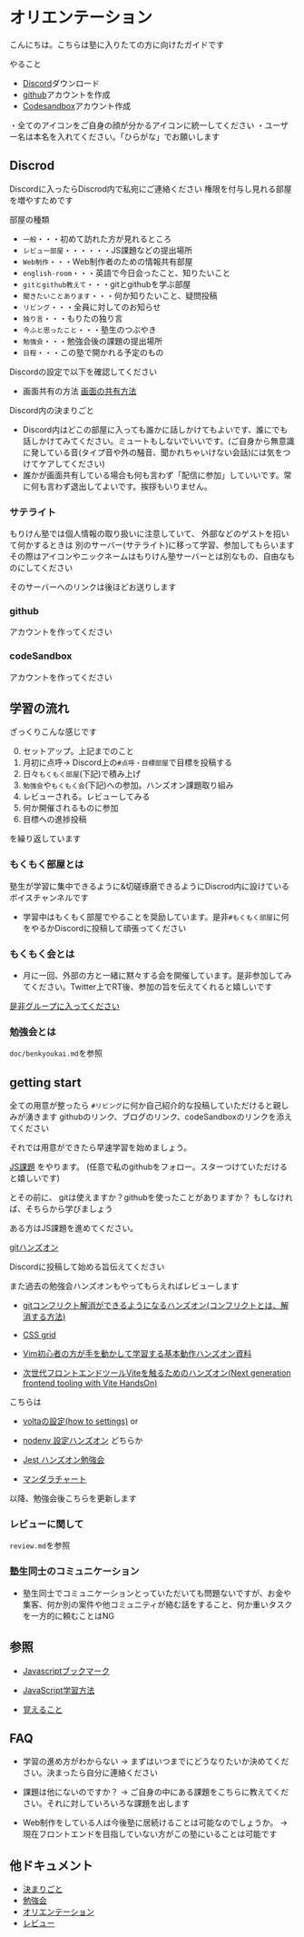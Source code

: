 # オリエンテーション

こんにちは。こちらは塾に入りたての方に向けたガイドです

やること

- [Discord](https://discord.com/)ダウンロード
- [github](https://github.com/)アカウントを作成
- [Codesandbox](https://codesandbox.io/)アカウント作成

・全てのアイコンをご自身の顔が分かるアイコンに統一してください
・ユーザー名は本名を入れてください。「ひらがな」でお願いします

## Discrod

Discordに入ったらDiscrod内で私宛にご連絡ください
権限を付与し見れる部屋を増やすためです

部屋の種類

- `一般`・・・初めて訪れた方が見れるところ
- `レビュー部屋`・・・・・・JS課題などの提出場所
- `Web制作`・・・Web制作者のための情報共有部屋
- `english-room`・・・英語で今日会ったこと、知りたいこと
- `gitとgithub教えて`・・・gitとgithubを学ぶ部屋
- `聞きたいことあります`・・・何か知りたいこと、疑問投稿
- `リビング`・・・全員に対してのお知らせ
- `独り言`・・・もりたの独り言
- `今ふと思ったこと`・・・塾生のつぶやき
- `勉強会`・・・勉強会後の課題の提出場所
- `日程`・・・この塾で開かれる予定のもの

Discordの設定で以下を確認してください

- 画面共有の方法
[画面の共有方法](https://terracetech.jp/wp-content/uploads/2021/09/a.gif)

Discord内の決まりごと

- Discord内はどこの部屋に入っても誰かに話しかけてもよいです、誰にでも話しかけてみてください。ミュートもしないでいいです。(ご自身から無意識に発している音(タイプ音や外の騒音、聞かれちゃいけない会話)には気をつけてケアしてください)
- 誰かが画面共有している場合も何も言わず「配信に参加」していいです。常に何も言わず退出してよいです。挨拶もいりません。

### サテライト

もりけん塾では個人情報の取り扱いに注意していて、
外部などのゲストを招いて何かするときは
別のサーバー(サテライト)に移って学習、参加してもらいます
その際はアイコンやニックネームはもりけん塾サーバーとは別なもの、自由なものにしてください

そのサーバーへのリンクは後ほどお送りします

### github

アカウントを作ってください

### codeSandbox

アカウントを作ってください

## 学習の流れ

ざっくりこんな感じです

0. セットアップ。上記までのこと
1. 月初に点呼-> Discord上の`#点呼・目標部屋`で目標を投稿する
2. 日々`もくもく部屋`(下記)で積み上げ
3. `勉強会`や`もくもく会`(下記)への参加。ハンズオン課題取り組み
4. レビューされる。レビューしてみる
5. 何か開催されるものに参加
6. 目標への進捗投稿

を繰り返しています

### もくもく部屋とは

塾生が学習に集中できるように&切磋琢磨できるようにDiscrod内に設けているボイスチャンネルです

- 学習中はもくもく部屋でやることを奨励しています。是非`#もくもく部屋`に何をやるかDiscordに投稿して頑張ってください

### もくもく会とは

- 月に一回、外部の方と一緒に黙々する会を開催しています。是非参加してみてください。Twitter上でRT後、参加の旨を伝えてくれると嬉しいです

[是非グループに入ってください](https://morikenjuku.connpass.com/)

### 勉強会とは

`doc/benkyoukai.md`を参照

## getting start

全ての用意が整ったら
`#リビング`に何か自己紹介的な投稿していただけると親しみが湧きます
githubのリンク、ブログのリンク、codeSandboxのリンクを添えてください

それでは用意ができたら早速学習を始めましょう。

[JS課題](https://github.com/kenmori/handsonFrontend/blob/master/work/markup/1.md)
をやります。
(任意で私のgithubをフォロー。スターつけていただけると嬉しいです)

とその前に、
gitは使えますか？githubを使ったことがありますか？
もしなければ、そちらから学びましょう

ある方はJS課題を進めてください。

[gitハンズオン](https://github.com/kenmori/handsonFrontend/tree/master/git/work)

Discordに投稿して始める旨伝えてください

また過去の勉強会ハンズオンもやってもらえればレビューします

- [gitコンフリクト解消ができるようになるハンズオン(コンフリクトとは、解消する方法)](https://github.com/kenmori/handsonFrontend/blob/master/git/work/README_conflict.md)

- [CSS grid](https://github.com/kenmori/handsonFrontend/blob/master/css/grid-work.md)

- [Vim初心者の方が手を動かして学習する基本動作ハンズオン資料](https://github.com/kenmori/handsonFrontend/blob/master/vim/1.md)

- [次世代フロントエンドツールViteを触るためのハンズオン(Next generation frontend tooling with Vite HandsOn)](https://github.com/kenmori/handsonFrontend/blob/master/vite/Work.md)

こちらは

- [voltaの設定(how to settings)](https://github.com/kenmori/handsonFrontend/blob/master/node/volta.md)
or
- [nodenv 設定ハンズオン](https://github.com/kenmori/handsonFrontend/blob/master/node/nodenv.md)
どちらか

- [Jest ハンズオン勉強会](https://github.com/kenmori/handsonFrontend/blob/master/jest/work.md)

- [マンダラチャート](https://kenjimorita.jp/mandarasheet-mandara-chart/)

以降、勉強会後こちらを更新します
### レビューに関して

`review.md`を参照

### 塾生同士のコミュニケーション

- 塾生同士でコミュニケーションとっていただいても問題ないですが、お金や集客、何か別の案件や他コミュニティが絡む話をすること、何か重いタスクを一方的に頼むことはNG

## 参照

- [Javascriptブックマーク](https://twitter.com/terrace_tech/status/1284282445303447552?s=20)

- [JavaScript学習方法](https://twitter.com/terrace_tech/status/1277905026900299776?s=20)

- [覚えること](https://twitter.com/terrace_tech/status/1279183687012151296?s=20)

## FAQ

- 学習の進め方がわからない -> まずはいつまでにどうなりたいか決めてください。決まったら自分に連絡ください
- 課題は他にないのですか？ -> ご自身の中にある課題をこちらに教えてください。それに対していろいろな課題を出します

- Web制作をしている人は今後塾に居続けることは可能なのでしょうか。 -> 現在フロントエンドを目指していない方がこの塾にいることは可能です

## 他ドキュメント

- [決まりごと](https://github.com/kenmori/morikenjuku/blob/main/doc/kimarigoto.md)
- [勉強会](https://github.com/kenmori/morikenjuku/blob/main/doc/benkyoukai.md)
- [オリエンテーション](https://github.com/kenmori/morikenjuku/blob/main/doc/orien.md)
- [レビュー](https://github.com/kenmori/morikenjuku/blob/main/doc/review.md)
